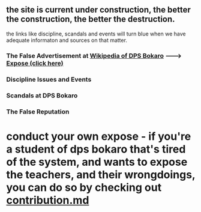 ## the site is current under construction, the better the construction, the better the destruction. <br>
the links like discipline, scandals and events will turn blue when we have adequate informaton and sources on that matter.
### The False Advertisement at [Wikipedia of DPS Bokaro](https://en.wikipedia.org/wiki/Delhi_Public_School,_Bokaro) ---> [Expose (click here)](https://expose-dpsbokaro.github.io/wikipedia/)
### Discipline Issues and Events
### Scandals at DPS Bokaro
### The False Reputation


# conduct your own expose - if you're a student of dps bokaro that's tired of the system, and wants to expose the teachers, and their wrongdoings, you can do so by checking out [contribution.md](https://expose-dpsbokaro.github.io/contribution)
